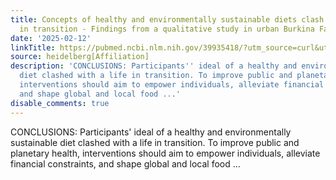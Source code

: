 ```yaml
---
title: Concepts of healthy and environmentally sustainable diets clash with a life
  in transition - Findings from a qualitative study in urban Burkina Faso
date: '2025-02-12'
linkTitle: https://pubmed.ncbi.nlm.nih.gov/39935418/?utm_source=curl&utm_medium=rss&utm_campaign=pubmed-2&utm_content=1FakS-2QOkCT8HsMOQP1bCRQ4YzyumYOmxmF0moLsQ3dFB1E9V&fc=20220326224207&ff=20250212170950&v=2.18.0.post9+e462414
source: heidelberg[Affiliation]
description: 'CONCLUSIONS: Participants'' ideal of a healthy and environmentally sustainable
  diet clashed with a life in transition. To improve public and planetary health,
  interventions should aim to empower individuals, alleviate financial constraints,
  and shape global and local food ...'
disable_comments: true
---
```

CONCLUSIONS: Participants' ideal of a healthy and environmentally sustainable diet clashed with a life in transition. To improve public and planetary health, interventions should aim to empower individuals, alleviate financial constraints, and shape global and local food ...
